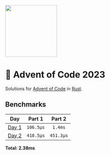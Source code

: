 <img src="./.assets/christmas_ferris.png" width="164">

# 🎄 Advent of Code 2023

Solutions for [Advent of Code](https://adventofcode.com/) in [Rust](https://www.rust-lang.org/).

<!--- advent_readme_stars table --->

<!--- benchmarking table --->
## Benchmarks

| Day | Part 1 | Part 2 |
| :---: | :---: | :---:  |
| [Day 1](./src/bin/01.rs) | `106.5µs` | `1.4ms` |
| [Day 2](./src/bin/02.rs) | `418.5µs` | `451.3µs` |

**Total: 2.38ms**
<!--- benchmarking table --->

